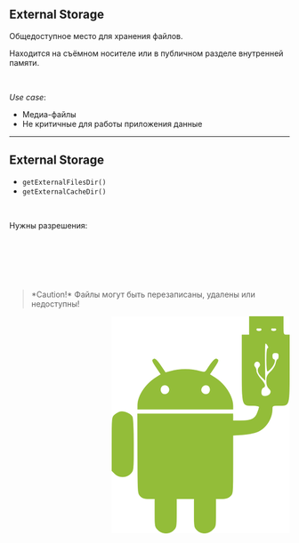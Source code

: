 ## External Storage

Общедоступное место для хранения файлов.

Находится на съёмном носителе или в публичном разделе внутренней памяти.

<br>

*Use case*:  
* Медиа-файлы
* Не критичные для работы приложения данные

------

## External Storage


* `getExternalFilesDir()`
* `getExternalCacheDir()`

<br>

Нужны разрешения:
<!-- .element: class="fragment" data-fragment-index="1" -->

<pre><code class="java large" data-trim data-noescape>
<uses-permission
        android:name="android.permission.READ_EXTERNAL_STORAGE"/>
<uses-permission
        android:name="android.permission.WRITE_EXTERNAL_STORAGE" />
</code></pre>

<!-- .element: class="fragment" data-fragment-index="1" -->

<br>

<blockquote class="noveo-warn">
*Caution!*
Файлы могут быть перезаписаны, удалены или недоступны!
</blockquote/>
<!-- .element: class="fragment" data-fragment-index="2" -->

<img style="float: right" src="lecture/storage/img/external_storage.png">

<br>